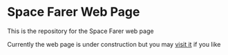 # Space Farer Web Page

This is the repository for the Space Farer web page

Currently the web page is under construction but you may [visit it](https://spacefarerorg.github.io/) if you like
